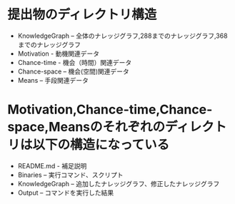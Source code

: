 # 提出物のディレクトリ構造
  - KnowledgeGraph – 全体のナレッジグラフ,288までのナレッジグラフ,368までのナレッジグラフ
  - Motivation     - 動機関連データ
  - Chance-time - 機会（時間）関連データ
  - Chance-space – 機会(空間)関連データ
  - Means – 手段関連データ

# Motivation,Chance-time,Chance-space,Meansのそれぞれのディレクトリは以下の構造になっている
  - README.md  - 補足説明
  - Binaries – 実行コマンド、スクリプト
  - KnowledgeGraph – 追加したナレッジグラフ、修正したナレッジグラフ
  - Output – コマンドを実行した結果 
